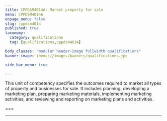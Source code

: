 ```yaml
---
title: CPPDSM4014A: Market property for sale
menu: CPPDSM4014A
onpage_menu: false
slug: cppdsm4014
published: true
taxonomy:
  category: qualifications
  tag: [qualifications,cppdsm4014]

body_classes: "modular header-image fullwidth qualifications"
banner_image: theme://images/banners/qualifications.jpg

side_bar_menu: true

---
```


This unit of competency specifies the outcomes required to market all types of property and businesses for sale. It includes planning, developing a marketing plan, preparing marketing materials, implementing marketing activities, and reviewing and reporting on marketing plans and activities.

===

---

